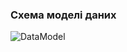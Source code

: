 ### Схема моделі даних


![DataModel](https://github.com/oleksandrblazhko/ai-211-amitsi/assets/101993484/6c3184ac-3ace-45a4-88b1-38e3c7d8f5fc)
